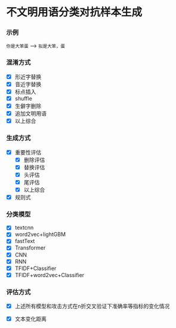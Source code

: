 # 不文明用语分类对抗样本生成

### 示例
`你是大笨蛋` --> `拟是大笨，蛋`

### 混淆方式
- [x] 形近字替换
- [x] 音近字替换
- [x] 标点插入
- [x] shuffle
- [x] 生僻字删除
- [x] 追加文明用语
- [x] 以上综合
### 生成方式
- [x] 重要性评估
    - [x] 删除评估
    - [x] 替换评估
    - [x] 头评估
    - [x] 尾评估
    - [x] 以上综合
- [x] 规则式
### 分类模型
- [x] textcnn
- [x] word2vec+lightGBM
- [x] fastText
- [x] Transformer
- [x] CNN
- [X] RNN 
- [x] TFIDF+Classifier
- [x] TFIDF+word2vec+Classifier
### 评估方式
- [x] 上述所有模型和攻击方式在n折交叉验证下准确率等指标的变化情况
- [x] 文本变化距离

